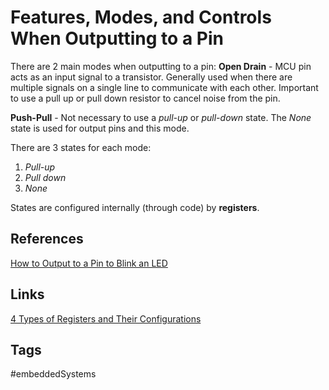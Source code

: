# Features, Modes, and Controls When Outputting to a Pin

There are 2 main modes when outputting to a pin:
**Open Drain** - MCU pin acts as an input signal to a transistor. Generally used when there are multiple signals on a single line to communicate with each other. Important to use a pull up or pull down resistor to cancel noise from the pin.

**Push-Pull** - Not necessary to use a *pull-up* or *pull-down* state. The *None* state is used for output pins and this mode.

There are 3 states for each mode:
1. *Pull-up*
2. *Pull down*
3. *None*

States are configured internally (through code) by **registers**.

## References
[How to Output to a Pin to Blink an LED](https://www.youtube.com/watch?v=o0A0zTdf3zY&list=PL6PplMTH29SHgRPDufZhfMRoFwRAIrzOp&index=6)

## Links
[4 Types of Registers and Their Configurations](../202110192118)

## Tags
#embeddedSystems 
